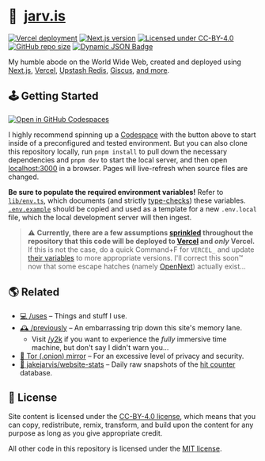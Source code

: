 # 🏡&nbsp;&nbsp;[jarv.is](https://jarv.is/)

[![Vercel deployment](https://img.shields.io/github/deployments/jakejarvis/jarv.is/production?label=vercel&logo=vercel&logoColor=white)](https://vercel.com/deployments/jarv.is)
[![Next.js version](https://img.shields.io/github/package-json/dependency-version/jakejarvis/jarv.is/next/main?color=ff4088&label=next.js&logo=nextdotjs&logoColor=white)](https://nextjs.org/)
[![Licensed under CC-BY-4.0](https://img.shields.io/badge/license-CC--BY--4.0-fb7828?logo=creative-commons&logoColor=white)](LICENSE)
[![GitHub repo size](https://img.shields.io/github/repo-size/jakejarvis/jarv.is?color=009cdf&label=repo%20size&logo=git&logoColor=white)](https://github.com/jakejarvis/jarv.is)
[![Dynamic JSON Badge](https://img.shields.io/badge/dynamic/json?url=https%3A%2F%2Fjarv.is%2Fapi%2Fhits&query=%24.total.hits&logo=googleanalytics&logoColor=white&label=hits&color=salmon&cacheSeconds=1800)](https://jarv.is/api/hits)

My humble abode on the World Wide Web, created and deployed using [Next.js](https://nextjs.org/), [Vercel](https://vercel.com/), [Upstash Redis](https://upstash.com/), [Giscus](https://giscus.app/), [and more](https://jarv.is/humans.txt).

## 🕹️ Getting Started

[![Open in GitHub Codespaces](https://github.com/codespaces/badge.svg)](https://codespaces.new/jakejarvis/jarv.is)

I highly recommend spinning up a [Codespace](https://github.com/features/codespaces) with the button above to start inside of a preconfigured and tested environment. But you can also clone this repository locally, run `pnpm install` to pull down the necessary dependencies and `pnpm dev` to start the local server, and then open [localhost:3000](http://localhost:3000/) in a browser. Pages will live-refresh when source files are changed.

**Be sure to populate the required environment variables!** Refer to [`lib/env.ts`](lib/env.ts), which documents (and strictly [type-checks](https://env.t3.gg/docs/introduction)) these variables. [`.env.example`](.env.example) should be copied and used as a template for a new `.env.local` file, which the local development server will then ingest.

> ⚠️ **Currently, there are a few assumptions [sprinkled](https://github.com/search?q=repo%3Ajakejarvis%2Fjarv.is%20VERCEL_&type=code) throughout the repository that this code will be deployed to [Vercel](https://nextjs.org/docs/app/building-your-application/deploying#managed-nextjs-with-vercel) and _only_ Vercel.** If this is not the case, do a quick Command+F for `VERCEL_` and update [their variables](https://vercel.com/docs/environment-variables/system-environment-variables#system-environment-variables) to more appropriate versions. I'll correct this soon™ now that some escape hatches (namely [OpenNext](https://opennext.js.org/)) actually exist...

## 🌎 Related

- [💻 /uses](https://jarv.is/uses) – Things and stuff I use.
- [🕰️ /previously](https://jarv.is/previously) – An embarrassing trip down this site's memory lane.
  - Visit [/y2k](https://jarv.is/y2k) if you want to experience the _fully_ immersive time machine, but don't say I didn't warn you...
- [🧅 Tor (.onion) mirror](http://jarvis2i2vp4j4tbxjogsnqdemnte5xhzyi7hziiyzxwge3hzmh57zad.onion/) – For an excessive level of privacy and security.
- [🧮 jakejarvis/website-stats](https://github.com/jakejarvis/website-stats) – Daily raw snapshots of the [hit counter](app/api/hits/route.ts) database.

## 📜 License

Site content is licensed under the [CC-BY-4.0 license](LICENSE), which means that you can copy, redistribute, remix, transform, and build upon the content for any purpose as long as you give appropriate credit.

All other code in this repository is licensed under the [MIT license](LICENSE-CODE).
